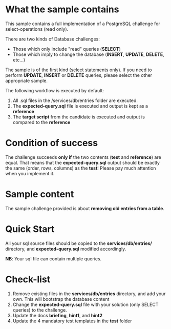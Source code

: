 # What the sample contains
This sample contains a full implementation of a PostgreSQL challenge for select-operations (read only).  

There are two kinds of Database challenges:
 * Those which only include "read" queries (**SELECT**)
 * Those which imply to change the database (**INSERT**, **UPDATE**, **DELETE**, etc...)

The sample is of the first kind (select statements only).
If you need to perform **UPDATE**, **INSERT** or **DELETE** queries, please select the other appropriate sample.

The following workflow is executed by default:
1. All .sql files in the /services/db/entries folder are executed.
2. The **expected-query.sql** file is executed and output is kept as a **reference**
3. The **target script** from the candidate is executed and output is compared to the **reference**

# Condition of success
The challenge succeeds **only if** the two contents (**test** and **reference**) are equal.
That means that the **expected-query.sql** output should be exactly the same (order, rows, columns) as the **test**! Please pay much attention when you implement it.

# Sample content

The sample challenge provided is about **removing old entries from a table**.

# Quick Start

All your sql source files should be copied to the **services/db/entries/** directory, and **expected-query.sql** modified accordingly.

**NB**: Your sql file can contain multiple queries.

# Check-list
1. Remove existing files in the **services/db/entries** directory, and add your own. This will bootstrap the database content
2. Change the **expected-query.sql** file with your solution (only SELECT queries) to the challenge.
3. Update the docs **briefing**, **hint1**, and **hint2**
4. Update the 4 mandatory test templates in the **test** folder
